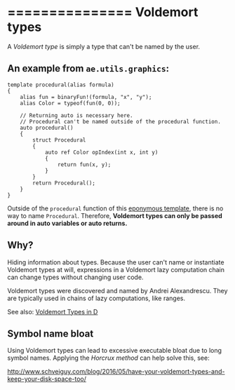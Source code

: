 ===============
Voldemort types
===============

A _Voldemort type_ is simply a type that can't be named by the user.

## An example from `ae.utils.graphics`:

```
template procedural(alias formula)
{
    alias fun = binaryFun!(formula, "x", "y");
    alias Color = typeof(fun(0, 0));

    // Returning auto is necessary here.
    // Procedural can't be named outside of the procedural function.
    auto procedural()
    {
        struct Procedural
        {
            auto ref Color opIndex(int x, int y)
            {
                return fun(x, y);
            }
        }
        return Procedural();
    }
}
```

Outside of the `procedural` function of this [eponymous template](#Eponymous-templates), there is no way to name `Procedural`. Therefore, **Voldemort types can only be passed around in auto variables or auto returns.**

## Why?

Hiding information about types. Because the user can't name or instantiate Voldemort types at will, expressions in a Voldemort lazy computation chain can change types without changing user code.

Voldemort types were discovered and named by Andrei Alexandrescu. They are typically used in chains of lazy computations, like ranges.

See also: [Voldemort Types in D](http://www.drdobbs.com/cpp/voldemort-types-in-d/232901591)

## Symbol name bloat

Using Voldemort types can lead to excessive executable bloat due to long symbol names. Applying the *Horcrux method* can help solve this, see:

http://www.schveiguy.com/blog/2016/05/have-your-voldemort-types-and-keep-your-disk-space-too/


